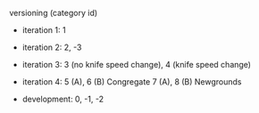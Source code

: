 versioning (category id)
* iteration 1: 1
* iteration 2: 2, -3
* iteration 3: 3 (no knife speed change), 4 (knife speed change)
* iteration 4: 5 (A), 6 (B) Congregate
               7 (A), 8 (B) Newgrounds

* development: 0, -1, -2